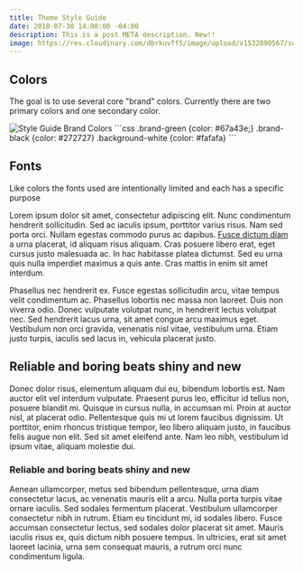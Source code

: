 ```yaml
---
title: Theme Style Guide
date: 2018-07-30 14:00:00 -04:00
description: This is a post META description. New!!
image: https://res.cloudinary.com/dbrkuvff5/image/upload/v1532890567/social-images/linkedin-post-img-test.jpg
---
```


## Colors
The goal is to use several core "brand" colors. Currently there are two primary colors and one secondary color.

<img src="https://res.cloudinary.com/dbrkuvff5/image/upload/f_auto,q_auto/v1532945102/post-images/colors.png" alt="Style Guide Brand Colors" class="cld-responsive">
```css
.brand-green {color: #67a43e;}
.brand-black {color: #272727}
.background-white {color: #fafafa}
```


## Fonts
Like colors the fonts used are intentionally limited and each has a specific purpose



Lorem ipsum dolor sit amet, consectetur adipiscing elit. Nunc condimentum hendrerit sollicitudin. Sed ac iaculis ipsum, porttitor varius risus. Nam sed porta orci. Nullam egestas commodo purus ac dapibus. [Fusce dictum diam](http://www.google.com) a urna placerat, id aliquam risus aliquam. Cras posuere libero erat, eget cursus justo malesuada ac. In hac habitasse platea dictumst. Sed eu urna quis nulla imperdiet maximus a quis ante. Cras mattis in enim sit amet interdum.

Phasellus nec hendrerit ex. Fusce egestas sollicitudin arcu, vitae tempus velit condimentum ac. Phasellus lobortis nec massa non laoreet. Duis non viverra odio. Donec vulputate volutpat nunc, in hendrerit lectus volutpat nec. Sed hendrerit lacus urna, sit amet congue arcu maximus eget. Vestibulum non orci gravida, venenatis nisl vitae, vestibulum urna. Etiam justo turpis, iaculis sed lacus in, vehicula placerat justo.

## Reliable and boring beats shiny and new
Donec dolor risus, elementum aliquam dui eu, bibendum lobortis est. Nam auctor elit vel interdum vulputate. Praesent purus leo, efficitur id tellus non, posuere blandit mi. Quisque in cursus nulla, in accumsan mi. Proin at auctor nisl, at placerat odio. Pellentesque quis mi ut lorem faucibus dignissim. Ut porttitor, enim rhoncus tristique tempor, leo libero aliquam justo, in faucibus felis augue non elit. Sed sit amet eleifend ante. Nam leo nibh, vestibulum id ipsum vitae, aliquam molestie dui.

### Reliable and boring beats shiny and new
Aenean ullamcorper, metus sed bibendum pellentesque, urna diam consectetur lacus, ac venenatis mauris elit a arcu. Nulla porta turpis vitae ornare iaculis. Sed sodales fermentum placerat. Vestibulum ullamcorper consectetur nibh in rutrum. Etiam eu tincidunt mi, id sodales libero. Fusce accumsan consectetur lectus, sed sodales dolor placerat sit amet. Mauris iaculis risus ex, quis dictum nibh posuere tempus. In ultricies, erat sit amet laoreet lacinia, urna sem consequat mauris, a rutrum orci nunc condimentum ligula.